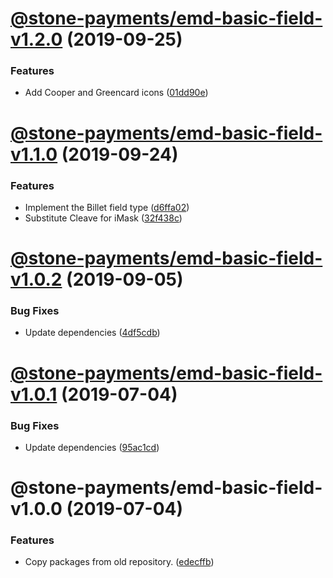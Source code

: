 # [@stone-payments/emd-basic-field-v1.2.0](https://github.com/stone-payments/emerald-web-framework/compare/@stone-payments/emd-basic-field-v1.1.0...@stone-payments/emd-basic-field-v1.2.0) (2019-09-25)


### Features

* Add Cooper and Greencard icons ([01dd90e](https://github.com/stone-payments/emerald-web-framework/commit/01dd90e))

# [@stone-payments/emd-basic-field-v1.1.0](https://github.com/stone-payments/emerald-web-framework/compare/@stone-payments/emd-basic-field-v1.0.2...@stone-payments/emd-basic-field-v1.1.0) (2019-09-24)


### Features

* Implement the Billet field type ([d6ffa02](https://github.com/stone-payments/emerald-web-framework/commit/d6ffa02))
* Substitute Cleave for iMask ([32f438c](https://github.com/stone-payments/emerald-web-framework/commit/32f438c))

# [@stone-payments/emd-basic-field-v1.0.2](https://github.com/stone-payments/emerald-web-framework/compare/@stone-payments/emd-basic-field-v1.0.1...@stone-payments/emd-basic-field-v1.0.2) (2019-09-05)


### Bug Fixes

* Update dependencies ([4df5cdb](https://github.com/stone-payments/emerald-web-framework/commit/4df5cdb))

# [@stone-payments/emd-basic-field-v1.0.1](https://github.com/stone-payments/emerald-web-framework/compare/@stone-payments/emd-basic-field-v1.0.0...@stone-payments/emd-basic-field-v1.0.1) (2019-07-04)


### Bug Fixes

* Update dependencies ([95ac1cd](https://github.com/stone-payments/emerald-web-framework/commit/95ac1cd))

# @stone-payments/emd-basic-field-v1.0.0 (2019-07-04)


### Features

* Copy packages from old repository. ([edecffb](https://github.com/stone-payments/emerald-web-framework/commit/edecffb))
